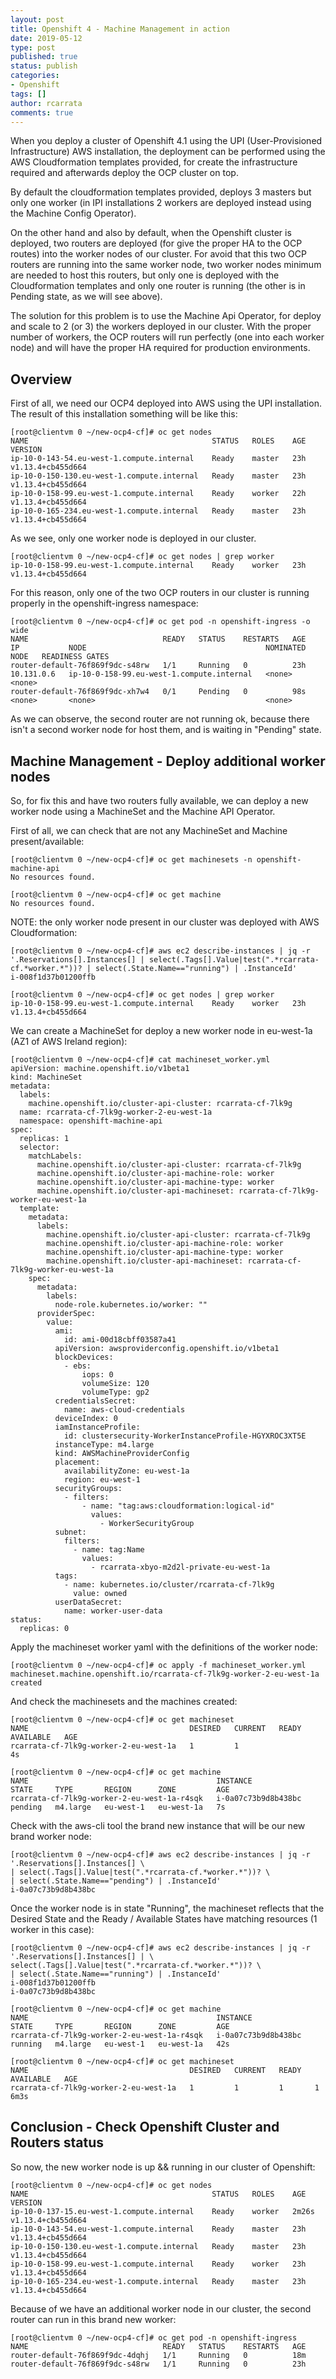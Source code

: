 ```yaml
---
layout: post
title: Openshift 4 - Machine Management in action
date: 2019-05-12
type: post
published: true
status: publish
categories:
- Openshift
tags: []
author: rcarrata
comments: true
---
```


When you deploy a cluster of Openshift 4.1 using the UPI (User-Provisioned Infrastructure) AWS installation, the deployment can be performed using the AWS Cloudformation templates provided, for create the infrastructure required and afterwards deploy the OCP cluster on top.

By default the cloudformation templates provided, deploys 3 masters but only one worker (in IPI installations 2 workers are deployed instead using the Machine Config Operator).

On the other hand and also by default, when the Openshift cluster is deployed, two routers are deployed (for give the proper HA to the OCP routes) into the worker nodes of our cluster. For avoid that this two OCP routers are running into the same worker node, two worker nodes minimum are needed to host this routers, but only one is deployed with the Cloudformation templates and only one router is running (the other is in Pending state, as we will see above).

The solution for this problem is to use the Machine Api Operator, for deploy and scale to 2 (or 3) the workers deployed in our cluster. With the proper number of workers, the OCP routers will run perfectly (one into each worker node) and will have the proper HA required for production environments.

## Overview

First of all, we need our OCP4  deployed into AWS using the UPI installation. The result of this installation something will be like this: 

```
[root@clientvm 0 ~/new-ocp4-cf]# oc get nodes
NAME                                         STATUS   ROLES    AGE   VERSION
ip-10-0-143-54.eu-west-1.compute.internal    Ready    master   23h   v1.13.4+cb455d664
ip-10-0-150-130.eu-west-1.compute.internal   Ready    master   23h   v1.13.4+cb455d664
ip-10-0-158-99.eu-west-1.compute.internal    Ready    worker   22h   v1.13.4+cb455d664
ip-10-0-165-234.eu-west-1.compute.internal   Ready    master   23h   v1.13.4+cb455d664
```

As we see, only one worker node is deployed in our cluster.

```
[root@clientvm 0 ~/new-ocp4-cf]# oc get nodes | grep worker
ip-10-0-158-99.eu-west-1.compute.internal    Ready    worker   23h   v1.13.4+cb455d664
```

For this reason, only one of the two OCP routers in our cluster is running properly in the openshift-ingress namespace: 

```
[root@clientvm 0 ~/new-ocp4-cf]# oc get pod -n openshift-ingress -o wide
NAME                              READY   STATUS    RESTARTS   AGE   IP           NODE                                        NOMINATED NODE   READINESS GATES
router-default-76f869f9dc-s48rw   1/1     Running   0          23h   10.131.0.6   ip-10-0-158-99.eu-west-1.compute.internal   <none>           <none>
router-default-76f869f9dc-xh7w4   0/1     Pending   0          98s   <none>       <none>                                      <none>        
```

As we can observe, the second router are not running ok, because there isn't a second worker node for host them, and is waiting in "Pending" state.


## Machine Management - Deploy additional worker nodes

So, for fix this and have two routers fully available, we can deploy a new worker node using a MachineSet and the Machine API Operator.

First of all, we can check that are not any MachineSet and Machine present/available:

```
[root@clientvm 0 ~/new-ocp4-cf]# oc get machinesets -n openshift-machine-api
No resources found.

[root@clientvm 0 ~/new-ocp4-cf]# oc get machine
No resources found.
```

NOTE: the only worker node present in our cluster was deployed with AWS Cloudformation:

```
[root@clientvm 0 ~/new-ocp4-cf]# aws ec2 describe-instances | jq -r '.Reservations[].Instances[] | select(.Tags[].Value|test(".*rcarrata-cf.*worker.*"))? | select(.State.Name=="running") | .InstanceId'
i-008f1d37b01200ffb

[root@clientvm 0 ~/new-ocp4-cf]# oc get nodes | grep worker
ip-10-0-158-99.eu-west-1.compute.internal    Ready    worker   23h   v1.13.4+cb455d664
```

We can create a MachineSet for deploy a new worker node in eu-west-1a (AZ1 of AWS Ireland region):

```
[root@clientvm 0 ~/new-ocp4-cf]# cat machineset_worker.yml
apiVersion: machine.openshift.io/v1beta1
kind: MachineSet
metadata:
  labels:
    machine.openshift.io/cluster-api-cluster: rcarrata-cf-7lk9g
  name: rcarrata-cf-7lk9g-worker-2-eu-west-1a
  namespace: openshift-machine-api
spec:
  replicas: 1
  selector:
    matchLabels:
      machine.openshift.io/cluster-api-cluster: rcarrata-cf-7lk9g
      machine.openshift.io/cluster-api-machine-role: worker
      machine.openshift.io/cluster-api-machine-type: worker
      machine.openshift.io/cluster-api-machineset: rcarrata-cf-7lk9g-worker-eu-west-1a
  template:
    metadata:
      labels:
        machine.openshift.io/cluster-api-cluster: rcarrata-cf-7lk9g
        machine.openshift.io/cluster-api-machine-role: worker
        machine.openshift.io/cluster-api-machine-type: worker
        machine.openshift.io/cluster-api-machineset: rcarrata-cf-7lk9g-worker-eu-west-1a
    spec:
      metadata:
        labels:
          node-role.kubernetes.io/worker: ""
      providerSpec:
        value:
          ami:
            id: ami-00d18cbff03587a41
          apiVersion: awsproviderconfig.openshift.io/v1beta1
          blockDevices:
            - ebs:
                iops: 0
                volumeSize: 120
                volumeType: gp2
          credentialsSecret:
            name: aws-cloud-credentials
          deviceIndex: 0
          iamInstanceProfile:
            id: clustersecurity-WorkerInstanceProfile-HGYXROC3XT5E
          instanceType: m4.large
          kind: AWSMachineProviderConfig
          placement:
            availabilityZone: eu-west-1a
            region: eu-west-1
          securityGroups:
            - filters:
                - name: "tag:aws:cloudformation:logical-id"
                  values:
                    - WorkerSecurityGroup
          subnet:
            filters:
              - name: tag:Name
                values:
                  - rcarrata-xbyo-m2d2l-private-eu-west-1a
          tags:
            - name: kubernetes.io/cluster/rcarrata-cf-7lk9g
              value: owned
          userDataSecret:
            name: worker-user-data
status:
  replicas: 0
```

Apply the machineset worker yaml with the definitions of the worker node:

```
[root@clientvm 0 ~/new-ocp4-cf]# oc apply -f machineset_worker.yml
machineset.machine.openshift.io/rcarrata-cf-7lk9g-worker-2-eu-west-1a created
```

And check the machinesets and the machines created:

```
[root@clientvm 0 ~/new-ocp4-cf]# oc get machineset
NAME                                    DESIRED   CURRENT   READY   AVAILABLE   AGE
rcarrata-cf-7lk9g-worker-2-eu-west-1a   1         1                             4s
```

```
[root@clientvm 0 ~/new-ocp4-cf]# oc get machine
NAME                                          INSTANCE              STATE     TYPE       REGION      ZONE         AGE
rcarrata-cf-7lk9g-worker-2-eu-west-1a-r4sqk   i-0a07c73b9d8b438bc   pending   m4.large   eu-west-1   eu-west-1a   7s
```

Check with the aws-cli tool the brand new instance that will be our new brand worker node:

```
[root@clientvm 0 ~/new-ocp4-cf]# aws ec2 describe-instances | jq -r '.Reservations[].Instances[] \
| select(.Tags[].Value|test(".*rcarrata-cf.*worker.*"))? \
| select(.State.Name=="pending") | .InstanceId'
i-0a07c73b9d8b438bc
```

Once the worker node is in state "Running", the machineset reflects that the Desired State and the Ready / Available States have matching resources (1 worker in this case):

```
[root@clientvm 0 ~/new-ocp4-cf]# aws ec2 describe-instances | jq -r '.Reservations[].Instances[] | \
select(.Tags[].Value|test(".*rcarrata-cf.*worker.*"))? \
| select(.State.Name=="running") | .InstanceId'
i-008f1d37b01200ffb
i-0a07c73b9d8b438bc
```

```
[root@clientvm 0 ~/new-ocp4-cf]# oc get machine
NAME                                          INSTANCE              STATE     TYPE       REGION      ZONE         AGE
rcarrata-cf-7lk9g-worker-2-eu-west-1a-r4sqk   i-0a07c73b9d8b438bc   running   m4.large   eu-west-1   eu-west-1a   42s

[root@clientvm 0 ~/new-ocp4-cf]# oc get machineset
NAME                                    DESIRED   CURRENT   READY   AVAILABLE   AGE
rcarrata-cf-7lk9g-worker-2-eu-west-1a   1         1         1       1           6m3s
```

## Conclusion - Check Openshift Cluster and Routers status 

So now, the new worker node is up && running in our cluster of Openshift:

```
[root@clientvm 0 ~/new-ocp4-cf]# oc get nodes
NAME                                         STATUS   ROLES    AGE     VERSION
ip-10-0-137-15.eu-west-1.compute.internal    Ready    worker   2m26s   v1.13.4+cb455d664
ip-10-0-143-54.eu-west-1.compute.internal    Ready    master   23h     v1.13.4+cb455d664
ip-10-0-150-130.eu-west-1.compute.internal   Ready    master   23h     v1.13.4+cb455d664
ip-10-0-158-99.eu-west-1.compute.internal    Ready    worker   23h     v1.13.4+cb455d664
ip-10-0-165-234.eu-west-1.compute.internal   Ready    master   23h     v1.13.4+cb455d664
```

Because of we have an additional worker node in our cluster, the second router can run in this brand new worker:

```
[root@clientvm 0 ~/new-ocp4-cf]# oc get pod -n openshift-ingress
NAME                              READY   STATUS    RESTARTS   AGE
router-default-76f869f9dc-4dqhj   1/1     Running   0          18m
router-default-76f869f9dc-s48rw   1/1     Running   0          23h
```

